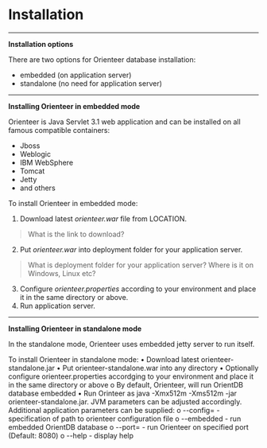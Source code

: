 # Installation
---
**Installation options**

There are two options for Orienteer database installation:
* embedded (on application server)
* standalone (no need for application server)
---
**Installing Orienteer in embedded mode**

Orienteer is Java Servlet 3.1 web application and can be installed on all famous compatible containers:
* Jboss
* Weblogic
* IBM WebSphere
* Tomcat
* Jetty
* and others

To install Orienteer in embedded mode:
1. Download latest *orienteer.war* file from LOCATION.
>What is the link to download?
2. Put *orienteer.war* into deployment folder for your application server.
>What is deployment folder for your application server? Where is it on Windows, Linux etc?
3. Configure *orienteer.properties* according to your environment and place it in the same directory or above.
4. Run application server.

---
**Installing Orienteer in standalone mode**

In the standalone mode, Orienteer uses embedded jetty server to run itself.

To install Orienteer in standalone mode:
•	Download latest orienteer-standalone.jar
•	Put orienteer-standalone.war into any directory
•	Optionally configure orienteer.properties accordging to your environment and place it in the same directory or above
o	By default, Orienteer, will run OrientDB database embedded
•	Run Orinteer as java -Xmx512m -Xms512m -jar orienteer-standalone.jar. JVM parameters can be adjusted accordingly. Additional application parameters can be supplied:
o	--config=<filename> - specification of path to orienteer configuration file
o	--embedded - run embedded OrientDB database
o	--port=<port number> - run Orienteer on specified port (Default: 8080)
o	--help - display help
